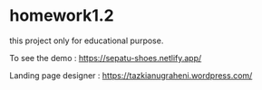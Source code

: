# homework1.2

this project only for educational purpose.

To see the demo : https://sepatu-shoes.netlify.app/

Landing page designer : https://tazkianugraheni.wordpress.com/
